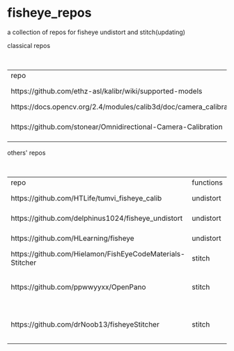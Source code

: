 # fisheye_repos
a collection of repos for fisheye undistort and stitch(updating)



classical repos
<table>
    <tr>
        <td>repo</td>
        <td>functions</td>
        <td>comments</td>
    </tr>
    <tr>
        <td>https://github.com/ethz-asl/kalibr/wiki/supported-models</td>
        <td>calibration</td>
        <td>under estimation</td>
    </tr>
    <tr>
        <td>https://docs.opencv.org/2.4/modules/calib3d/doc/camera_calibration_and_3d_reconstruction.html#fisheye</td>
        <td>calibration</td>
        <td>opencv</td>
    </tr>
    <tr>
        <td>https://github.com/stonear/Omnidirectional-Camera-Calibration</td>
        <td>calibration</td>
        <td>matlab OCamCalib Toolbox</td>
    </tr>
</table>



others' repos
<table>  
    <tr>
        <td>repo</td>
        <td>functions</td>
        <td>comments</td>
    </tr>
    <tr>
        <td>https://github.com/HTLife/tumvi_fisheye_calib</td>
        <td>undistort</td>
        <td>easy to use</td>
    </tr>
    <tr>
        <td>https://github.com/delphinus1024/fisheye_undistort</td>
        <td>undistort</td>
        <td>under estimation</td>
    </tr>  
    <tr>
        <td>https://github.com/HLearning/fisheye</td>
        <td>undistort</td>
        <td>easy to use</td>
    </tr>  
    <tr>
        <td>https://github.com/Hielamon/FishEyeCodeMaterials-Stitcher</td>
        <td>stitch</td>
        <td>very good</td>
    </tr>
    <tr>
        <td>https://github.com/ppwwyyxx/OpenPano</td>
        <td>stitch</td>
        <td>not very effective for fisheye</td>
    </tr>
    <tr>
        <td>https://github.com/drNoob13/fisheyeStitcher</td>
        <td>stitch</td>
        <td>should modify from 2 to 4</td>
    </tr>
</table>
